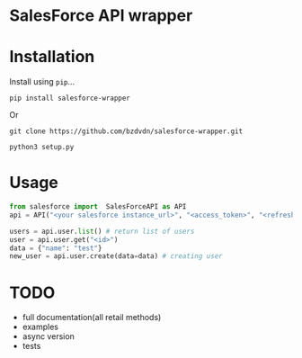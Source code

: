 # SalesForce API wrapper

# Installation

Install using `pip`...

    pip install salesforce-wrapper

Or

    git clone https://github.com/bzdvdn/salesforce-wrapper.git

    python3 setup.py

# Usage

```python
from salesforce import  SalesForceAPI as API
api = API("<your salesforce instance_url>", "<access_token>", "<refresh_token>") # init retail api

users = api.user.list() # return list of users
user = api.user.get("<id>")
data = {"name": "test"}
new_user = api.user.create(data=data) # creating user


```

# TODO
* full documentation(all retail methods)
* examples
* async version
* tests